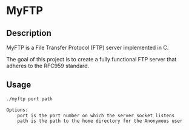 # MyFTP

## Description

MyFTP is a File Transfer Protocol (FTP) server implemented in C.

The goal of this project is to create a fully functional FTP server that adheres to the RFC959 standard.

## Usage

```bash
./myftp port path

Options:
    port is the port number on which the server socket listens
    path is the path to the home directory for the Anonymous user
```
